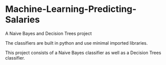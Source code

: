 # Machine-Learning-Predicting-Salaries
A Naive Bayes and Decision Trees project

The classifiers are built in python and use minimal imported libraries.

This project consists of a Naive Bayes classifier as well as a Decision Trees classifier.
